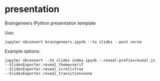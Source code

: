 # presentation
Braingeneers IPython presentation template

Use:

```
jupyter nbconvert braingeneers.ipynb --to slides --post serve
```

Example options:

```
jupyter nbconvert --to slides index.ipynb --reveal-prefix=reveal.js 
--SlidesExporter.reveal_theme=serif 
--SlidesExporter.reveal_scroll=True 
--SlidesExporter.reveal_transition=none
```
